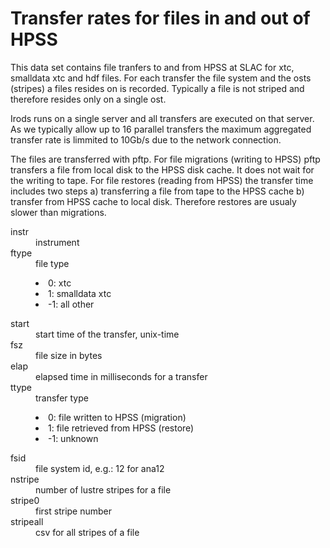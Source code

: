 
# Transfer rates for files in and out of HPSS

This data set contains file tranfers to and from HPSS at SLAC for xtc, smalldata xtc and hdf files. For each transfer the file system and the osts (stripes) a files resides on is recorded. Typically a file is not striped and therefore resides only on a single ost.

Irods runs on a single server and all transfers are executed on that server. As we typically allow up to 16 parallel transfers the maximum aggregated transfer rate is limmited to 10Gb/s due to the network connection.

The files are transferred with pftp. For file migrations (writing to HPSS) pftp transfers a file from local disk to the HPSS disk cache. It does not wait for the writing to tape. For file restores (reading from HPSS) the transfer time includes two steps a) transferring a file from tape to the HPSS cache b) transfer from HPSS cache to local disk. 
Therefore restores are usualy slower than migrations.

<dl>
  <dt>instr</dt>
    <dd>instrument</dd>
  <dt>ftype</dt>
    <dd>file type 
        <dl>
        <li> 0: xtc 
        <li> 1: smalldata xtc 
        <li> -1: all other
        </dl>
      </dd> 
  <dt>start</dt>
    <dd>start time of the transfer, unix-time</dd>
  <dt>fsz</dt>
    <dd>file size in bytes</dd>
  <dt>elap</dt>
    <dd>elapsed time in milliseconds for a transfer</dd>
  <dt>ttype</dt>
    <dd>transfer type 
      <dl>
      <li>0: file written to HPSS (migration)
      <li>1: file retrieved from HPSS (restore) 
      <li>-1: unknown
      </dl>
    </dd>
  <dt>fsid</dt>
    <dd>file system id, e.g.: 12 for ana12</dd>
  <dt>nstripe</dt>
    <dd>number of lustre stripes for a file </dd>
  <dt>stripe0</dt>
    <dd>first stripe number</dd>
  <dt>stripeall</dt>
    <dd>csv for all stripes of a file</dd>
</dl>
